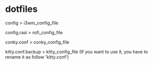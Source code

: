 # dotfiles

config > i3wm_config_file

config.rasi > rofi_config_file

conky.conf > conky_config_file

kitty.conf.backup > kitty_config_file (If you want to use it, you have to rename it as follow 'kitty.conf')

